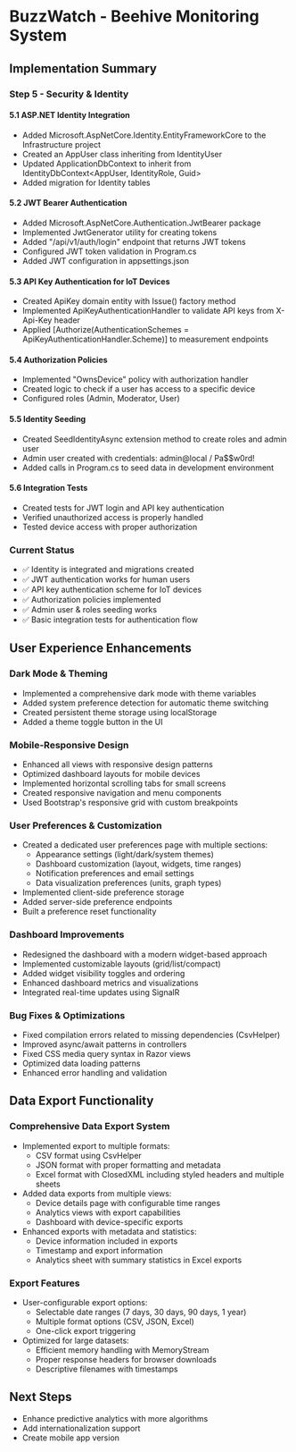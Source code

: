 # BuzzWatch - Beehive Monitoring System

## Implementation Summary

### Step 5 - Security & Identity

#### 5.1 ASP.NET Identity Integration
- Added Microsoft.AspNetCore.Identity.EntityFrameworkCore to the Infrastructure project
- Created an AppUser class inheriting from IdentityUser<Guid>
- Updated ApplicationDbContext to inherit from IdentityDbContext<AppUser, IdentityRole<Guid>, Guid>
- Added migration for Identity tables

#### 5.2 JWT Bearer Authentication
- Added Microsoft.AspNetCore.Authentication.JwtBearer package
- Implemented JwtGenerator utility for creating tokens
- Added "/api/v1/auth/login" endpoint that returns JWT tokens
- Configured JWT token validation in Program.cs
- Added JWT configuration in appsettings.json

#### 5.3 API Key Authentication for IoT Devices
- Created ApiKey domain entity with Issue() factory method
- Implemented ApiKeyAuthenticationHandler to validate API keys from X-Api-Key header
- Applied [Authorize(AuthenticationSchemes = ApiKeyAuthenticationHandler.Scheme)] to measurement endpoints

#### 5.4 Authorization Policies
- Implemented "OwnsDevice" policy with authorization handler
- Created logic to check if a user has access to a specific device
- Configured roles (Admin, Moderator, User)

#### 5.5 Identity Seeding
- Created SeedIdentityAsync extension method to create roles and admin user
- Admin user created with credentials: admin@local / Pa$$w0rd!
- Added calls in Program.cs to seed data in development environment

#### 5.6 Integration Tests
- Created tests for JWT login and API key authentication
- Verified unauthorized access is properly handled
- Tested device access with proper authorization

### Current Status

- ✅ Identity is integrated and migrations created
- ✅ JWT authentication works for human users
- ✅ API key authentication scheme for IoT devices
- ✅ Authorization policies implemented 
- ✅ Admin user & roles seeding works
- ✅ Basic integration tests for authentication flow 

## User Experience Enhancements

### Dark Mode & Theming
- Implemented a comprehensive dark mode with theme variables
- Added system preference detection for automatic theme switching
- Created persistent theme storage using localStorage
- Added a theme toggle button in the UI

### Mobile-Responsive Design
- Enhanced all views with responsive design patterns
- Optimized dashboard layouts for mobile devices
- Implemented horizontal scrolling tabs for small screens
- Created responsive navigation and menu components
- Used Bootstrap's responsive grid with custom breakpoints

### User Preferences & Customization
- Created a dedicated user preferences page with multiple sections:
  - Appearance settings (light/dark/system themes)
  - Dashboard customization (layout, widgets, time ranges)
  - Notification preferences and email settings
  - Data visualization preferences (units, graph types)
- Implemented client-side preference storage
- Added server-side preference endpoints
- Built a preference reset functionality

### Dashboard Improvements
- Redesigned the dashboard with a modern widget-based approach
- Implemented customizable layouts (grid/list/compact)
- Added widget visibility toggles and ordering
- Enhanced dashboard metrics and visualizations
- Integrated real-time updates using SignalR

### Bug Fixes & Optimizations
- Fixed compilation errors related to missing dependencies (CsvHelper)
- Improved async/await patterns in controllers
- Fixed CSS media query syntax in Razor views
- Optimized data loading patterns
- Enhanced error handling and validation

## Data Export Functionality

### Comprehensive Data Export System
- Implemented export to multiple formats:
  - CSV format using CsvHelper
  - JSON format with proper formatting and metadata
  - Excel format with ClosedXML including styled headers and multiple sheets
- Added data exports from multiple views:
  - Device details page with configurable time ranges
  - Analytics views with export capabilities
  - Dashboard with device-specific exports
- Enhanced exports with metadata and statistics:
  - Device information included in exports
  - Timestamp and export information
  - Analytics sheet with summary statistics in Excel exports

### Export Features
- User-configurable export options:
  - Selectable date ranges (7 days, 30 days, 90 days, 1 year)
  - Multiple format options (CSV, JSON, Excel)
  - One-click export triggering
- Optimized for large datasets:
  - Efficient memory handling with MemoryStream
  - Proper response headers for browser downloads
  - Descriptive filenames with timestamps

## Next Steps

- Enhance predictive analytics with more algorithms
- Add internationalization support
- Create mobile app version 